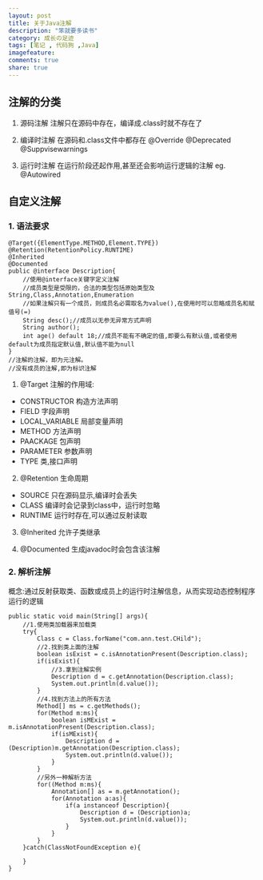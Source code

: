 ```yaml
---
layout: post
title: 关于Java注解
description: "笨就要多读书"
category: 成长の足迹
tags: [笔记 , 代码狗 ,Java]
imagefeature: 
comments: true
share: true
---
```


## 注解的分类 ##

1. 源码注解
   注解只在源码中存在，编译成.class时就不存在了

2. 编译时注解
   在源码和.class文件中都存在
   @Override @Deprecated @Suppvisewarnings

3. 运行时注解
   在运行阶段还起作用,甚至还会影响运行逻辑的注解
   eg. @Autowired  

## 自定义注解 ##

### 1. 语法要求 ###

	
	@Target({ElementType.METHOD,Element.TYPE})
	@Retention(RetentionPolicy.RUNTIME)
	@Inherited
	@Documented
    public @interface Description{
		//使用@interface关键字定义注解
		//成员类型是受限的，合法的类型包括原始类型及String,Class,Annotation,Enumeration
		//如果注解只有一个成员，则成员名必需取名为value(),在使用时可以忽略成员名和赋值号(=)
		String desc();//成员以无参无异常方式声明
		String author();
		int age() default 18;//成员不能有不确定的值,即要么有默认值,或者使用default为成员指定默认值,默认值不能为null
	}
    //注解的注解，即为元注解。
	//没有成员的注解,即为标识注解
	
 1. @Target 注解的作用域:

   + CONSTRUCTOR 构造方法声明
   + FIELD 字段声明
   + LOCAL_VARIABLE 局部变量声明
   + METHOD 方法声明
   + PAACKAGE 包声明
   + PARAMETER 参数声明
   + TYPE 类,接口声明
 
 2. @Retention 生命周期
  
   + SOURCE 只在源码显示,编译时会丢失
   + CLASS 编译时会记录到class中，运行时忽略
   + RUNTIME 运行时存在,可以通过反射读取

 3. @Inherited 允许子类继承
 
 4. @Documented 生成javadoc时会包含该注解
 
### 2. 解析注解 ###

 概念:通过反射获取类、函数或成员上的运行时注解信息，从而实现动态控制程序运行的逻辑
 
    public static void main(String[] args){
		//1.使用类加载器来加载类
		try{
			Class c = Class.forName("com.ann.test.CHild");
			//2.找到类上面的注解
			boolean isExist = c.isAnnotationPresent(Description.class);
			if(isExist){
				//3.拿到注解实例
				Description d = c.getAnnotation(Description.class);
				System.out.println(d.value());
			}
			//4.找到方法上的所有方法
			Method[] ms = c.getMethods();
			for(Method m:ms){
				boolean isMExist = m.isAnnotationPresent(Description.class);
				if(isMExist){
					Description d = (Description)m.getAnnotation(Description.class);
					System.out.println(d.value());
				}
			}
		    //另外一种解析方法
			for((Method m:ms){
				Annotation[] as = m.getAnnotation();
				for(Annotation a:as){
					if(a instanceof Description){
						Description d = (Description)a;
						System.out.println(d.value());
					}
				}
			}
		}catch(ClassNotFoundException e){
			
		}
	}
